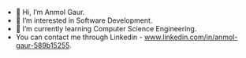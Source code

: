 - 👋 Hi, I’m Anmol Gaur.
- 👀 I’m interested in Software Development.
- 🌱 I’m currently learning Computer Science Engineering.
- You can contact me through Linkedin - www.linkedin.com/in/anmol-gaur-589b15255.
